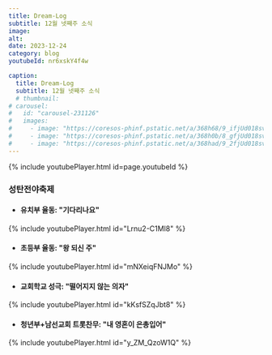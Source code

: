 ```yaml
---
title: Dream-Log
subtitle: 12월 넷째주 소식
image:
alt: 
date: 2023-12-24
category: blog
youtubeId: nr6xskY4f4w

caption:
  title: Dream-Log
  subtitle: 12월 넷째주 소식
  # thumbnail:
# carousel:
#   id: "carousel-231126"
#   images:
#     - image: "https://coresos-phinf.pstatic.net/a/368h68/9_ifjUd018svcewfdm4s3ggvn_f0v73q.jpg?type=e1920_std&cors=band"
#     - image: "https://coresos-phinf.pstatic.net/a/368h0b/8_gfjUd018svca5bgqn5qbkuf_f0v73q.jpg?type=e1920_std&cors=band"
#     - image: "https://coresos-phinf.pstatic.net/a/368had/9_2fjUd018svc1piundd24rb0p_f0v73q.jpg?type=e1920_std&cors=band"
---
```

{% include youtubePlayer.html id=page.youtubeId %}

### 성탄전야축제  

* #### 유치부 율동: "기다리나요"  

{% include youtubePlayer.html id="Lrnu2-C1Ml8" %}  

* #### 초등부 율동: "왕 되신 주"  

{% include youtubePlayer.html id="mNXeiqFNJMo" %}  

* #### 교회학교 성극: "떨어지지 않는 의자"  

{% include youtubePlayer.html id="kKsfSZqJbt8" %}  

* #### 청년부+남선교회 트롯찬무: "내 영혼이 은총입어"  

{% include youtubePlayer.html id="y_ZM_QzoW1Q" %}
